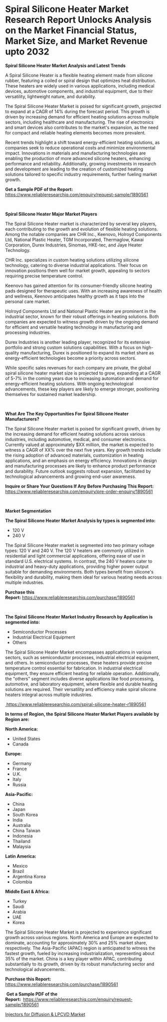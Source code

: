 <p><h1>Spiral Silicone Heater Market Research Report Unlocks Analysis on the Market Financial Status, Market Size, and Market Revenue upto 2032</h1></p><p><strong>Spiral Silicone Heater Market Analysis and Latest Trends</strong></p>
<p><p>A Spiral Silicone Heater is a flexible heating element made from silicone rubber, featuring a coiled or spiral design that optimizes heat distribution. These heaters are widely used in various applications, including medical devices, automotive components, and industrial equipment, due to their versatility, lightweight nature, and durability.</p><p>The Spiral Silicone Heater Market is poised for significant growth, projected to expand at a CAGR of 14% during the forecast period. This growth is driven by increasing demand for efficient heating solutions across multiple sectors, including healthcare and manufacturing. The rise of electronics and smart devices also contributes to the market's expansion, as the need for compact and reliable heating elements becomes more prevalent.</p><p>Recent trends highlight a shift toward energy-efficient heating solutions, as companies seek to reduce operational costs and minimize environmental impact. Innovations in materials and manufacturing technologies are enabling the production of more advanced silicone heaters, enhancing performance and reliability. Additionally, growing investments in research and development are leading to the creation of customized heating solutions tailored to specific industry requirements, further fueling market growth.</p></p>
<p><strong>Get a Sample PDF of the Report:&nbsp;</strong> <a href="https://www.reliableresearchiq.com/enquiry/request-sample/1890561?utm_campaign=1159&utm_medium=2&utm_source=Github&utm_content=ia&utm_term=13022025&utm_id=spiral-silicone-heater">https://www.reliableresearchiq.com/enquiry/request-sample/1890561</a></p>
<p>&nbsp;</p>
<p><strong>Spiral Silicone Heater Major Market Players</strong></p>
<p><p>The Spiral Silicone Heater market is characterized by several key players, each contributing to the growth and evolution of flexible heating solutions. Among the notable companies are CHR Inc., Keenovo, Holroyd Components Ltd, National Plastic Heater, TGM Incorporated, Thermaglow, Kawai Corporation, Durex Industries, Sinomas, HKE-tec, and Jaye Heater Technology.</p><p>CHR Inc. specializes in custom heating solutions utilizing silicone technology, catering to diverse industrial applications. Their focus on innovation positions them well for market growth, appealing to sectors requiring precise temperature control.</p><p>Keenovo has gained attention for its consumer-friendly silicone heating pads designed for therapeutic uses. With an increasing awareness of health and wellness, Keenovo anticipates healthy growth as it taps into the personal care market.</p><p>Holroyd Components Ltd and National Plastic Heater are prominent in the industrial sector, known for their robust offerings in heating solutions. Both companies are expected to witness growth driven by the ongoing demand for efficient and versatile heating technology in manufacturing and processing industries.</p><p>Durex Industries is another leading player, recognized for its extensive portfolio and strong custom solutions capabilities. With a focus on high-quality manufacturing, Durex is positioned to expand its market share as energy-efficient technologies become a priority across sectors.</p><p>While specific sales revenues for each company are private, the global spiral silicone heater market size is projected to grow, expanding at a CAGR of 5-7% in the coming years due to increasing automation and demand for energy-efficient heating solutions. With ongoing technological advancements, these key players are likely to emerge stronger, positioning themselves for sustained market leadership.</p></p>
<p>&nbsp;</p>
<p><strong>What Are The Key Opportunities For Spiral Silicone Heater Manufacturers?</strong></p>
<p><p>The Spiral Silicone Heater market is poised for significant growth, driven by the increasing demand for efficient heating solutions across various industries, including automotive, medical, and consumer electronics. Currently valued at approximately $XX million, the market is expected to witness a CAGR of XX% over the next five years. Key growth trends include the rising adoption of advanced materials, customization in heating applications, and an emphasis on energy efficiency. Innovations in design and manufacturing processes are likely to enhance product performance and durability. Future outlook suggests robust expansion, facilitated by technological advancements and growing end-user awareness.</p></p>
<p><strong>Inquire or Share Your Questions If Any Before Purchasing This Report:</strong> <a href="https://www.reliableresearchiq.com/enquiry/pre-order-enquiry/1890561?utm_campaign=1159&utm_medium=2&utm_source=Github&utm_content=ia&utm_term=13022025&utm_id=spiral-silicone-heater">https://www.reliableresearchiq.com/enquiry/pre-order-enquiry/1890561</a></p>
<p>&nbsp;</p>
<p><strong>Market Segmentation</strong></p>
<p><strong>The Spiral Silicone Heater Market Analysis by types is segmented into:</strong></p>
<p><ul><li>120 V</li><li>240 V</li></ul></p>
<p><p>The Spiral Silicone Heater market is segmented into two primary voltage types: 120 V and 240 V. The 120 V heaters are commonly utilized in residential and light commercial applications, offering ease of use in standard U.S. electrical systems. In contrast, the 240 V heaters cater to industrial and heavy-duty applications, providing higher power output suitable for demanding environments. Both types benefit from silicone's flexibility and durability, making them ideal for various heating needs across multiple industries.</p></p>
<p><strong>Purchase this Report:&nbsp;</strong><a href="https://www.reliableresearchiq.com/purchase/1890561?utm_campaign=1159&utm_medium=2&utm_source=Github&utm_content=ia&utm_term=13022025&utm_id=spiral-silicone-heater">https://www.reliableresearchiq.com/purchase/1890561</a></p>
<p>&nbsp;</p>
<p><strong>The Spiral Silicone Heater Market Industry Research by Application is segmented into:</strong></p>
<p><ul><li>Semiconductor Processes</li><li>Industrial Electrical Equipment</li><li>Others</li></ul></p>
<p><p>The Spiral Silicone Heater Market encompasses applications in various sectors, such as semiconductor processes, industrial electrical equipment, and others. In semiconductor processes, these heaters provide precise temperature control essential for fabrication. In industrial electrical equipment, they ensure efficient heating for reliable operation. Additionally, the "others" segment includes diverse applications like food processing, automotive, and laboratory equipment, where flexible and durable heating solutions are required. Their versatility and efficiency make spiral silicone heaters integral across multiple industries.</p></p>
<p><a href="https://www.reliableresearchiq.com/spiral-silicone-heater-r1890561?utm_campaign=1159&utm_medium=2&utm_source=Github&utm_content=ia&utm_term=13022025&utm_id=spiral-silicone-heater">&nbsp;https://www.reliableresearchiq.com/spiral-silicone-heater-r1890561</a></p>
<p><strong>In terms of Region, the Spiral Silicone Heater Market Players available by Region are:</strong></p>
<p>
    <p> <strong> North America: </strong>
        <ul>
            <li>United States</li>
            <li>Canada</li>
        </ul>
        </p> 
    <p> <strong> Europe: </strong>
        <ul>
            <li>Germany</li>
            <li>France</li>
            <li>U.K.</li>
            <li>Italy</li>
            <li>Russia</li>
        </ul>
        </p> 
    <p> <strong> Asia-Pacific: </strong>
        <ul>
            <li>China</li>
            <li>Japan</li>
            <li>South Korea</li>
            <li>India</li>
            <li>Australia</li>
            <li>China Taiwan</li>
            <li>Indonesia</li>
            <li>Thailand</li>
            <li>Malaysia</li>
        </ul>
        </p> 
    <p> <strong> Latin America: </strong>
        <ul>
            <li>Mexico</li>
            <li>Brazil</li>
            <li>Argentina Korea</li>
            <li>Colombia</li>
        </ul>
        </p> 
    <p> <strong> Middle East & Africa: </strong>
        <ul>
            <li>Turkey</li>
            <li>Saudi</li>
            <li>Arabia</li>
            <li>UAE</li>
            <li>Korea</li>
        </ul>
    </p>
    </p>
<p><p>The Spiral Silicone Heater Market is projected to experience significant growth across various regions. North America and Europe are expected to dominate, accounting for approximately 30% and 25% market share, respectively. The Asia-Pacific (APAC) region is anticipated to witness the fastest growth, fueled by increasing industrialization, representing about 35% of the market. China is a key player within APAC, contributing substantially to its growth, driven by its robust manufacturing sector and technological advancements.</p></p>
<p><strong>Purchase this Report: </strong><a href="https://www.reliableresearchiq.com/purchase/1890561?utm_campaign=1159&utm_medium=2&utm_source=Github&utm_content=ia&utm_term=13022025&utm_id=spiral-silicone-heater">https://www.reliableresearchiq.com/purchase/1890561</a></p>
<p>&nbsp;<strong>Get a Sample PDF of the Report:&nbsp;&nbsp;</strong><a href="https://www.reliableresearchiq.com/enquiry/request-sample/1890561?utm_campaign=1159&utm_medium=2&utm_source=Github&utm_content=ia&utm_term=13022025&utm_id=spiral-silicone-heater">https://www.reliableresearchiq.com/enquiry/request-sample/1890561</a></p>
<p><strong></strong></p>
<p><p><a href="https://github.com/shirlantosx7/Market-Research-Report-List-1/blob/main/injectors-for-diffusion-lpcvd-market.md?utm_campaign=1159&utm_medium=2&utm_source=Github&utm_content=ia&utm_term=13022025&utm_id=spiral-silicone-heater">Injectors for Diffusion & LPCVD Market</a></p></p>